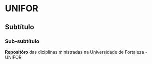 # UNIFOR
## Subtítulo
### Sub-subtítulo
**Repositóro** das diciplinas ministradas na Universidade de Fortaleza - UNIFOR
